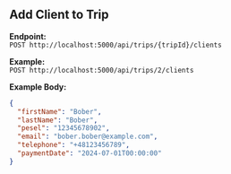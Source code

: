 ## Add Client to Trip

**Endpoint:**  
`POST http://localhost:5000/api/trips/{tripId}/clients`

**Example:**  
`POST http://localhost:5000/api/trips/2/clients`

**Example Body:**

```json
{
  "firstName": "Bober",
  "lastName": "Bober",
  "pesel": "12345678902",
  "email": "bober.bober@example.com",
  "telephone": "+48123456789",
  "paymentDate": "2024-07-01T00:00:00"
}
